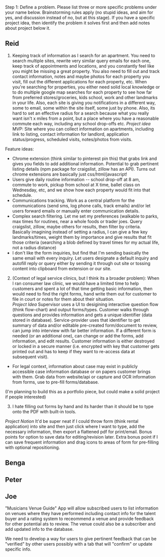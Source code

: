 Step 1: Define a problem.  Please list three or more specific problems under your name below.  Brainstorming rules apply (no stupid ideas, and aim for yes, and discussion instead of no, but at this stage).  If you have a specific project idea, then identify the problem it solves first and then add notes about project below it.

## Reid

1. Keeping track of information as I search for an apartment.  You need to search multiple sites, rewrite very similar query emails for each one, keep track of appointments and locations, and you constantly feel like you might be missing a great property.  You also need to fill out and track contact information, notes and maybe photos for each property you visit, fill out the different applications for each property, etc.  When you're searching for properties, you either need solid local knowledge or to do multiple google map searches for each property to see how far from preferred stores/groceries, kids school, work and other landmarks in your life.  Also, each site is giving you notifications in a different way, some to email, some within the site itself, some just by phone.  Also, its hard to set an effective radius for a search because what you really want isn't x miles from a point, but a place where you have a reasonable commute each way, including any school drop-offs etc.
  *Project idea*
  MVP: Site where you can collect information on apartments, including link to listing, contact information for landlord, application status/progress, scheduled visits, notes/photos from visits.

  Feature ideas:
  - Chrome extension (think similar to pinterest pin this) that grabs link and gives you fields to add additional information. Potential to grab pertinent listing details (npm package for craigslist, zillow has an API). Turns out chrome extensions are basically just css/html/javascript!
  - Users give daily routine information -- school drop-off at 8 am, commute to work, pickup from school at X time, ballet class on Wednesday, etc, and we show how each property would fit into that schedule.
  - Communications tracking.  Work as a central platform for the communications (send sms, log phone calls, track emails) and/or let users forward emails or manually enter communication details.
  - Complex search filtering.  Let me set my preferences (walkable to parks, max times for routines, near a whole foods or trader joes.  Query craigslist, zillow, maybe others for results, then filter by criteria.  Basically imagining instead of setting a radius, I can give a few key landmarks/times, weight them by importance and give results that fit those criteria (searching a blob defined by travel times for my actual life, not a radius distance)
  - I don't like the form inquiries, but find that I'm sending basically the same email with every inquiry. Let users designate a default inquiry and autofill reply or query either by sending it through out site or tossing content into clipboard from extension or our site.  

2. (Context of legal service clinics, but I think its a broader problem): When I ran consumer law clinic, we would have a limited time to help customers and spent a lot of that time getting basic information, then would need to find the right forms, hand write them out for customer to file in court or notes for them about their situation.  
  *Project Idea* Supervisor uses a UI to desigining interactive question flow (think flow-chart) and output forms/types.  Customer walks through questions and provides information and gets a unique identifier (data stored in database).  Service-provider uses that identifier to get summary of data and/or editable pre-created form/document to review, can jump into interview with far better information.  If a different form is needed (or an additional one), can change or add the forms, add information, and edit results. Customer information is either destroyed or locked in a secure manner (i.e. encrypted with key that customer gets printed out and has to keep if they want to re-access data at subsequent visit).

  - For legal context, information about case may exist in publicly accessible case information database or on papers customer brings with them. Grab data from website/api or capture and OCR information from forms, use to pre-fill forms/database.  

  (I'm planning to build this as a portfolio piece, but could make a solid project if people interested)

3. I hate filling out forms by hand and its harder than it should be to type onto the PDF with built-in tools.  

  *Project Notion* It'd be super neat if I could throw form (think rental application) into site and then just click where I want to type, add the necessary information, then export a flattened pdf for print/email.  Bonus points for option to save data for editing/revision later.  Extra bonus point if I can save frequent information and drag icons to areas of form for pre-filling with optional repositioning.  

## Benga


## Peter


## Joe

"Musicians Venue Guide"
App will allow subscribed users to list information on venues where they have performed including contact info for the talent buyer
and a rating system to receommend a venue and provide feedback for other potential ats to review.
The venue could also be a subscriber and add updated info to the database.

We need to develop a way for users to give pertinent feedback that can be "verified" by other users possibly with a tab that will "confirm" or update specific info.



